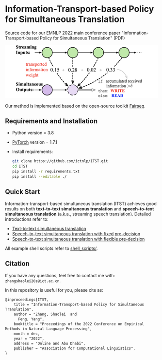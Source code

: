 # Information-Transport-based Policy for Simultaneous Translation

Source code for our EMNLP 2022 main conference paper "Information-Transport-based Policy for Simultaneous Translation" (PDF)

<img src="./ITST.png" alt="fig" style="zoom:50%;" />

Our method is implemented based on the open-source toolkit [Fairseq](https://github.com/pytorch/fairseq).

## Requirements and Installation

- Python version = 3.8

- [PyTorch](http://pytorch.org/) version = 1.7.1

- Install requirements:

  ```bash
  git clone https://github.com/ictnlp/ITST.git
  cd ITST
  pip install -r requirements.txt
  pip install --editable ./
  ```

## Quick Start

Information-transport-based simultaneous translation (ITST) achieves good results on both **text-to-text simultaneous translation** and **speech-to-text simultaneous translation** (a.k.a., streaming speech translation). Detailed introductions refer to:

- [Text-to-text simultaneous translation](https://github.com/ictnlp/ITST/blob/main/Text-to-text%20Simultaneous%20Translation.md)
- [Speech-to-text simultaneous translation with fixed pre-decision](https://github.com/ictnlp/ITST/blob/main/Speech-to-text%20Simultaneous%20Translation%20with%20Fixed%20Pre-decision.md)
- [Speech-to-text simultaneous translation with flexible pre-decision](https://github.com/ictnlp/ITST/blob/main/Speech-to-text%20Simultaneous%20Translation%20with%20Flexible%20Pre-decision.md)

All example shell scripts refer to [shell_scripts/](shell_scripts/).

## Citation

If you have any questions, feel free to contact me with: `zhangshaolei20z@ict.ac.cn`.

In this repository is useful for you, please cite as:

```
@inproceedings{ITST,
    title = "Information-Transport-based Policy for Simultaneous Translation",
    author = "Zhang, Shaolei  and
      Feng, Yang",
    booktitle = "Proceedings of the 2022 Conference on Empirical Methods in Natural Language Processing",
    month = dec,
    year = "2022",
    address = "Online and Abu Dhabi",
    publisher = "Association for Computational Linguistics",
}
```
